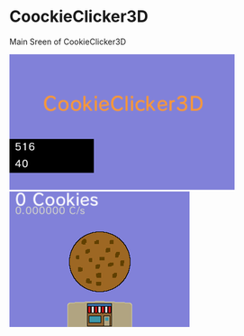 # CoockieClicker3D
Main Sreen of CookieClicker3D

![Top Screen in main screen](https://raw.githubusercontent.com/ChrisCross19/CoockieClicker3D/main/2031-10-19_20-04-38.999_top.bmp)
![Bottom Screen in main screen](https://github.com/ChrisCross19/CoockieClicker3D/blob/main/2031-10-19_20-04-38.999_bot.bmp)
